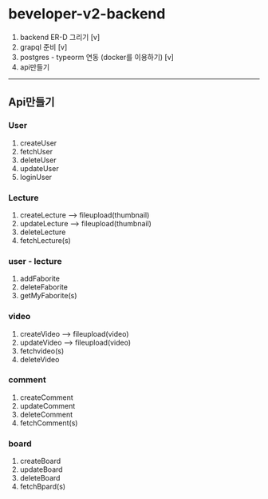 # beveloper-v2-backend

1. backend ER-D 그리기 [v]
2. grapql 준비 [v]
3. postgres - typeorm 연동 (docker를 이용하기) [v]
4. api만들기

---

## Api만들기

### User

1. createUser
2. fetchUser
3. deleteUser
4. updateUser
5. loginUser

### Lecture

1. createLecture --> fileupload(thumbnail)
2. updateLecture --> fileupload(thumbnail)
3. deleteLecture
4. fetchLecture(s)

### user - lecture

1. addFaborite
2. deleteFaborite
3. getMyFaborite(s)

### video

1. createVideo --> fileupload(video)
2. updateVideo --> fileupload(video)
3. fetchvideo(s)
4. deleteVideo

### comment

1. createComment
2. updateComment
3. deleteComment
4. fetchComment(s)

### board

1. createBoard
2. updateBoard
3. deleteBoard
4. fetchBpard(s)
